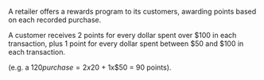A retailer offers a rewards program to its customers,
awarding points based on each recorded purchase.



A customer receives 2 points for every dollar spent over $100 in each transaction,
plus 1 point for every dollar spent between $50 and $100 in each transaction.

(e.g. a $120 purchase = 2x$20 + 1x$50 = 90 points).